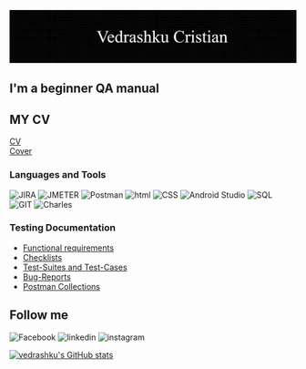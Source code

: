 ![Header](https://github.com/vedrashku/vedrashku/blob/main/asserts/header.png)

## I'm a beginner QA manual

## MY CV
<a href="https://drive.google.com/file/d/1yOrSd80NNQwMLpVTg7FQYxckg42ey9CE/view?usp=sharing" rel="nofollow">CV</a> <br>
<a href="https://drive.google.com/file/d/1hUQnD1CHxQZywegBN2LWWmyqKoMzcCyI/view?usp=sharing" rel="nofollow">Cover</a>

### Languages and Tools
![JIRA](https://img.shields.io/badge/-JIRA-090909?style=for-the-badge&logo=jira) ![JMETER](https://img.shields.io/badge/-JMETER-090909?style=for-the-badge&logo=JMETER)
![Postman](https://img.shields.io/badge/-Postman-090909?style=for-the-badge&logo=postman)
![html](https://img.shields.io/badge/-html-090909?style=for-the-badge&logo=HTML)
![CSS](https://img.shields.io/badge/-css-090909?style=for-the-badge&logo=CSS)
![Android Studio](https://img.shields.io/badge/-Android_Studio-090909?style=for-the-badge&logo=AndroidStudio)
![SQL](https://img.shields.io/badge/-SQL-090909?style=for-the-badge&logo=mySQL)
![GIT](https://img.shields.io/badge/-GIT-090909?style=for-the-badge&logo=GIThub)
![Charles](https://img.shields.io/badge/-Charles-090909?style=for-the-badge&logo=Charles)

### Testing Documentation
   <ul>
     <li><a href="https://docs.google.com/document/d/19H6M8OiqFbkpUpWeDHnbB8SM5dWQsqswC6jTlR3PWr8/edit?usp=sharing" rel="nofollow">Functional requirements</a></li>
     <li><a href=" " rel="nofollow">Checklists</a></li>
     <li><a href="https://docs.google.com/spreadsheets/d/1kQ5lf75boYFk-N7v0GVa5WNDPjaiNXHkf07-FFUPuAY/edit?usp=sharing" rel="nofollow">Test-Suites and Test-Cases</a></li>
     <li><a href="https://docs.google.com/spreadsheets/d/19LSwf7qUW6l-TILjgssIGXBlT47aj3wWBGnzh-peuk4/edit?usp=sharing" rel="nofollow">Bug-Reports</a></li>
     <li><a href=" " rel="nofollow">Postman Collections</a></li>
   </ul>


## Follow me
![Facebook](https://img.shields.io/badge/-Facebook-090909?style=for-the-badge&logo=facebook) ![linkedin](https://img.shields.io/badge/-linkedin-090909?style=for-the-badge&logo=linkedin) ![instagram](https://img.shields.io/badge/-instagram-090909?style=for-the-badge&logo=instagram) 

[![vedrashku's GitHub stats](https://github-readme-stats.vercel.app/api?username=vedrashku)](https://github.com/vedrashku/github-readme-stats)


